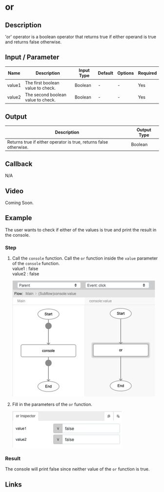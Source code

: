 # or

## Description

'or' operator is a boolean operator that returns true if either operand is true and returns false otherwise. 

## Input / Parameter

| Name | Description | Input Type | Default | Options | Required |
| ------ | ------ | ------ | ------ | ------ | ------ |
| value1 | The first boolean value to check. | Boolean | - | - | Yes |
| value2 | The second boolean value to check. | Boolean | - | - | Yes |

## Output

| Description | Output Type |
| ------ | ------ |
| Returns true if either operator is true, returns false otherwise. | Boolean |

## Callback

N/A

## Video

Coming Soon.

<!-- Format: [![Video]({image-path}?raw=true)]({url-link}) -->

## Example

The user wants to check if either of the values is true and print the result in the console.

### Step

1. Call the `console` function. Call the `or` function inside the `value` parameter of the `console` function.
    </br>
    value1 : false <br />
    value2 : false <br />

    ![](../or/or-step-1.png?raw=true)

2. Fill in the parameters of the `or` function.

    ![](../or/or-step-2.png?raw=true)
    
### Result

The console will print false since neither value of the `or` function is true.

## Links